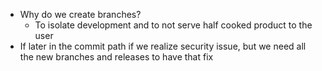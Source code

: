 - Why do we create branches?
    - To isolate development and to not serve half cooked product to the user
- If later in the commit path if we realize security issue, but we need all the new branches and releases to have that fix
